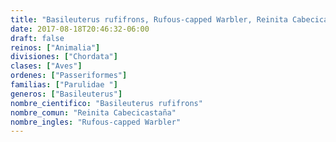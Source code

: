 ```yaml
---
title: "Basileuterus rufifrons, Rufous-capped Warbler, Reinita Cabecicastaña"
date: 2017-08-18T20:46:32-06:00
draft: false
reinos: ["Animalia"]
divisiones: ["Chordata"]
clases: ["Aves"]
ordenes: ["Passeriformes"]
familias: ["Parulidae "]
generos: ["Basileuterus"]
nombre_cientifico: "Basileuterus rufifrons"
nombre_comun: "Reinita Cabecicastaña"
nombre_ingles: "Rufous-capped Warbler"
---
```

